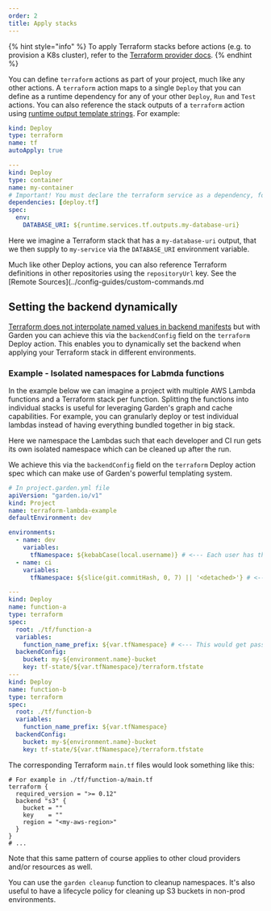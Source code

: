 ```yaml
---
order: 2
title: Apply stacks
---
```


{% hint style="info" %}
To apply Terraform stacks before actions (e.g. to provision a K8s cluster), refer to the [Terraform provider docs](./configure-provider.md).
{% endhint %}

You can define `terraform` actions as part of your project, much like any other actions. A `terraform` action maps to a single `Deploy` that you can define as a runtime dependency for any of your other `Deploy`, `Run` and `Test` actions. You can also reference the stack outputs of a `terraform` action using [runtime output template strings](../../config-guides/variables-and-templating.md#runtime-outputs). For example:

```yaml
kind: Deploy
type: terraform
name: tf
autoApply: true

---
kind: Deploy
type: container
name: my-container
# Important! You must declare the terraform service as a dependency, for the runtime template string to work.
dependencies: [deploy.tf]
spec:
  env:
    DATABASE_URI: ${runtime.services.tf.outputs.my-database-uri}
```

Here we imagine a Terraform stack that has a `my-database-uri` output, that we then supply to `my-service` via the `DATABASE_URI` environment variable.

Much like other Deploy actions, you can also reference Terraform definitions in other repositories using the `repositoryUrl` key. See the [Remote Sources](../config-guides/custom-commands.md

## Setting the backend dynamically

[Terraform does not interpolate named values in backend manifests](https://developer.hashicorp.com/terraform/language/backend) but with Garden you can achieve this via the `backendConfig` field on the `terraform` Deploy action. This enables you to dynamically set the backend when applying your Terraform stack in different environments.

### Example - Isolated namespaces for Labmda functions

In the example below we can imagine a project with multiple AWS Lambda functions and a Terraform stack per function. Splitting the functions into individual stacks is useful for leveraging Garden's graph and cache capabilities. For example, you can granularly deploy or test individual lambdas instead of having everything bundled together in big stack.

Here we namespace the Lambdas such that each developer and CI run gets its own isolated namespace which can be cleaned up after the run.

We achieve this via the `backendConfig` field on the `terraform` Deploy action spec which can make use of Garden's powerful templating system.

```yaml
# In project.garden.yml file
apiVersion: "garden.io/v1"
kind: Project
name: terraform-lambda-example
defaultEnvironment: dev

environments:
  - name: dev
    variables:
      tfNamespace: ${kebabCase(local.username)} # <--- Each user has their own set of lambdas
  - name: ci
    variables:
      tfNamespace: ${slice(git.commitHash, 0, 7) || '<detached>'} # <--- Each CI run has its own set of lambdas

---
kind: Deploy
name: function-a
type: terraform
spec:
  root: ./tf/function-a
  variables:
    function_name_prefix: ${var.tfNamespace} # <--- This would get passed to Terraform to ensure the function names are unique
  backendConfig:
    bucket: my-${environment.name}-bucket
    key: tf-state/${var.tfNamespace}/terraform.tfstate
---
kind: Deploy
name: function-b
type: terraform
spec:
  root: ./tf/function-b
  variables:
    function_name_prefix: ${var.tfNamespace}
  backendConfig:
    bucket: my-${environment.name}-bucket
    key: tf-state/${var.tfNamespace}/terraform.tfstate
```

The corresponding Terraform `main.tf` files would look something like this:

```hcl
# For example in ./tf/function-a/main.tf
terraform {
  required_version = ">= 0.12"
  backend "s3" {
    bucket = ""
    key    = ""
    region = "<my-aws-region>"
  }
}
# ...
```

Note that this same pattern of course applies to other cloud providers and/or resources as well.

You can use the `garden cleanup` function to cleanup namespaces. It's also useful to have a lifecycle policy for cleaning up S3 buckets in non-prod environments.
